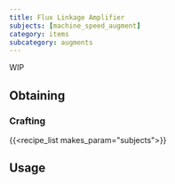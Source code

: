 ```yaml
---
title: Flux Linkage Amplifier
subjects: [machine_speed_augment]
category: items
subcategory: augments
---
```


WIP

Obtaining
---------

### Crafting
{{<recipe_list makes_param="subjects">}}

Usage
-----

